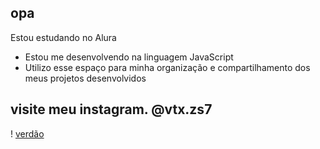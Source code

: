 ## opa

Estou estudando no Alura
- Estou me desenvolvendo na linguagem JavaScript
- Utilizo esse espaço para minha organização e
compartilhamento dos meus projetos desenvolvidos
## visite meu instagram. @vtx.zs7
! [verdão](https://media.tenor.com/QjuWWP_0ltYAAAAM/dancinha-palmeiras.gif)
